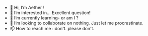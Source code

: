 - 👋 Hi, I’m Aether !
- 👀 I’m interested in... Excellent question!
- 🌱 I’m currently learning- or am I ?
- 💞️ I’m looking to collaborate on nothing. Just let me procrastinate.
- 📫 How to reach me : don't. please don't.

<!---
AetherSky-arch/AetherSky-arch is a ✨ special ✨ repository because its `README.md` (this file) appears on your GitHub profile.
You can click the Preview link to take a look at your changes.
--->
